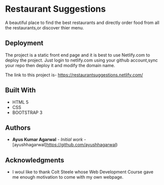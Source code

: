 # Restaurant Suggestions

A beautiful place to find the best restaurants and directly order food from all the restaurants,or discover thier menu.

## Deployment

The project is a static front end page and it is best to use Netlify.com to deploy the project.
Just login to netlify.com using your github account,sync your repo then deploy it and modify the domain name.

The link to this project is- https://restaurantsuggestions.netlify.com/ 

## Built With

* HTML 5
* CSS
* BOOTSTRAP 3

## Authors

* **Ayus Kumar Agarwal** - *Initial work* - [ayushhagarwal]https://github.com/ayushhagarwal)

## Acknowledgments

* I woul like to thank Colt Steele whose Web Development Course gave me enough motivation to come with my own webpage.
